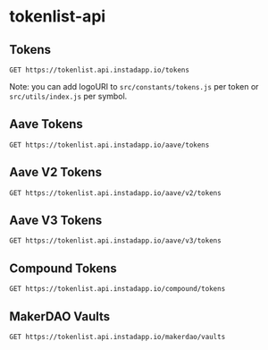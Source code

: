 # tokenlist-api

## Tokens

```
GET https://tokenlist.api.instadapp.io/tokens
```

Note: you can add logoURI to `src/constants/tokens.js` per token or `src/utils/index.js` per symbol.

## Aave Tokens

```
GET https://tokenlist.api.instadapp.io/aave/tokens
```

## Aave V2 Tokens

```
GET https://tokenlist.api.instadapp.io/aave/v2/tokens
```

## Aave V3 Tokens

```
GET https://tokenlist.api.instadapp.io/aave/v3/tokens
```

## Compound Tokens

```
GET https://tokenlist.api.instadapp.io/compound/tokens
```

## MakerDAO Vaults

```
GET https://tokenlist.api.instadapp.io/makerdao/vaults
```
